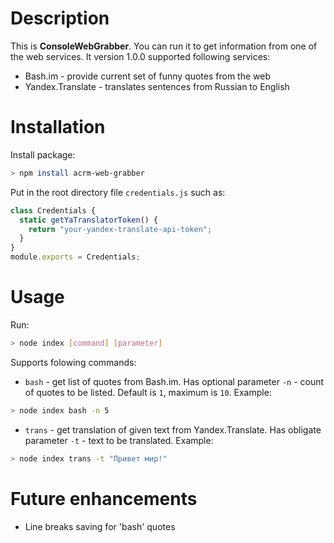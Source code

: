 # Description
This is **ConsoleWebGrabber**. You can run it to get information from one of the web services.
It version 1.0.0 supported following services:
* Bash.im - provide current set of funny quotes from the web
* Yandex.Translate - translates sentences from Russian to English

# Installation

Install package:
```bash
> npm install acrm-web-grabber
```

Put in the root directory file ```credentials.js``` such as:
```js
class Credentials {
  static getYaTranslatorToken() {
    return "your-yandex-translate-api-token";
  }
}
module.exports = Credentials;
```

# Usage
Run:
```bash
> node index [command] [parameter]
```

Supports folowing commands:
* ```bash``` - get list of quotes from Bash.im. Has optional parameter ```-n``` - count of quotes to be listed. Default is ```1```, maximum is ```10```.
Example:
```bash
> node index bash -n 5
```
* ```trans``` - get translation of given text from Yandex.Translate. Has obligate parameter ```-t``` - text to be translated. 
Example:
```bash
> node index trans -t "Привет мир!"
```

# Future enhancements
* Line breaks saving for 'bash' quotes 
